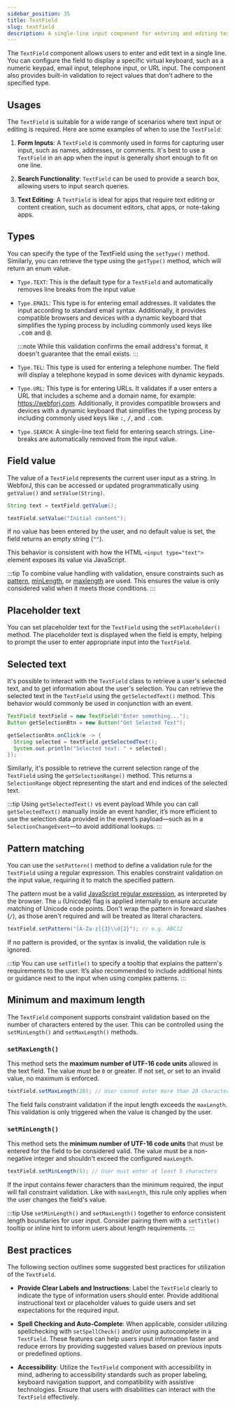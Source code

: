 ```yaml
---
sidebar_position: 35
title: TextField
slug: textfield
description: A single-line input component for entering and editing text data.
---
```


<DocChip chip='shadow' />
<DocChip chip='name' label="dwc-field" />
<DocChip chip='since' label='23.02' />
<JavadocLink type="foundation" location="com/webforj/component/field/TextField" top='true'/>

<ParentLink parent="Field" />

The `TextField` component allows users to enter and edit text in a single line. You can configure the field to display a specific virtual keyboard, such as a numeric keypad, email input, telephone input, or URL input. The component also provides built-in validation to reject values that don't adhere to the specified type.

## Usages

The `TextField` is suitable for a wide range of scenarios where text input or editing is required. Here are some examples of when to use the `TextField`:

1. **Form Inputs**: A `TextField` is commonly used in forms for capturing user input, such as names, addresses, or comments. It's best to use a `TextField` in an app when the input is generally short enough to fit on one line.

2. **Search Functionality**: `TextField` can be used to provide a search box, allowing users to input search queries.

3. **Text Editing**: A `TextField` is ideal for apps that require text editing or content creation, such as document editors, chat apps, or note-taking apps.

## Types

You can specify the type of the TextField using the `setType()` method. Similarly, you can retrieve the type using the `getType()` method, which will return an enum value.

- `Type.TEXT`: This is the default type for a `TextField` and automatically removes line breaks from the input value

- `Type.EMAIL`: This type is for entering email addresses. It validates the input according to standard email syntax. Additionally, it provides compatible browsers and devices with a dynamic keyboard that simplifies the typing process by including commonly used keys like <kbd>.com</kbd> and <kbd>@</kbd>.

  :::note
  While this validation confirms the email address's format, it doesn't guarantee that the email exists.
  :::

- `Type.TEL`: This type is used for entering a telephone number. The field will display a telephone keypad in some devices with dynamic keypads.

- `Type.URL`: This type is for entering URLs. It validates if a user enters a URL that includes a scheme and a domain name, for example: https://webforj.com. Additionally, it provides compatible browsers and devices with a dynamic keyboard that simplifies the typing process by including commonly used keys like <kbd>:</kbd>, <kbd>/</kbd>, and <kbd>.com</kbd>.

- `Type.SEARCH`: A single-line text field for entering search strings. Line-breaks are automatically removed from the input value.

<ComponentDemo 
path='/webforj/textfield?'
javaE='https://raw.githubusercontent.com/webforj/webforj-documentation/refs/heads/main/src/main/java/com/webforj/samples/views/fields/textfield/TextFieldView.java'
/>

## Field value

The value of a `TextField` represents the current user input as a string. In WebforJ, this can be accessed or updated programmatically using `getValue()` and `setValue(String)`.

```java
String text = textField.getValue();
```

```java
textField.setValue("Initial content");
```

If no value has been entered by the user, and no default value is set, the field returns an empty string (`""`).

This behavior is consistent with how the HTML `<input type="text">` element exposes its value via JavaScript.

:::tip
To combine value handling with validation, ensure constraints such as [pattern](#pattern-matching), [minLength](#setminlength), or [maxlength](#setmaxlength) are used. This ensures the value is only considered valid when it meets those conditions.
:::

## Placeholder text

You can set placeholder text for the `TextField` using the `setPlaceholder()` method. The placeholder text is displayed when the field is empty, helping to prompt the user to enter appropriate input into the `TextField`.

## Selected text

It's possible to interact with the `TextField` class to retrieve a user's selected text, and to get information about the user's selection. You can retrieve the selected text in the `TextField` using the `getSelectedText()` method. This behavior would commonly be used in conjunction with an event. 

```java
TextField textField = new TextField("Enter something...");
Button getSelectionBtn = new Button("Get Selected Text");

getSelectionBtn.onClick(e -> {
  String selected = textField.getSelectedText();
  System.out.println("Selected text: " + selected);
});
```

Similarly, it's possible to retrieve the current selection range of the `TextField` using the `getSelectionRange()` method. This returns a `SelectionRange` object representing the start and end indices of the selected text.

:::tip Using `getSelectedText()` vs event payload
While you can call `getSelectedText()` manually inside an event handler, it’s more efficient to use the selection data provided in the event’s payload—such as in a `SelectionChangeEvent`—to avoid additional lookups.
:::

## Pattern matching

You can use the `setPattern()` method to define a validation rule for the `TextField` using a regular expression. This enables constraint validation on the input value, requiring it to match the specified pattern.

The pattern must be a valid [JavaScript regular expression](https://developer.mozilla.org/en-US/docs/Web/JavaScript/Guide/Regular_expressions), as interpreted by the browser. The `u` (Unicode) flag is applied internally to ensure accurate matching of Unicode code points. Don't wrap the pattern in forward slashes (`/`), as those aren't required and will be treated as literal characters.

```java
textField.setPattern("[A-Za-z]{3}\\d{2}"); // e.g. ABC12
```

If no pattern is provided, or the syntax is invalid, the validation rule is ignored.

:::tip
You can use `setTitle()` to specify a tooltip that explains the pattern's requirements to the user. It’s also recommended to include additional hints or guidance next to the input when using complex patterns.
:::

## Minimum and maximum length

The `TextField` component supports constraint validation based on the number of characters entered by the user. This can be controlled using the `setMinLength()` and `setMaxLength()` methods.

### `setMaxLength()`

This method sets the **maximum number of UTF-16 code units** allowed in the text field. The value must be `0` or greater. If not set, or set to an invalid value, no maximum is enforced.

```java
textField.setMaxLength(20); // User cannot enter more than 20 characters
```

The field fails constraint validation if the input length exceeds the `maxLength`. This validation is only triggered when the value is changed by the user.

### `setMinLength()`

This method sets the **minimum number of UTF-16 code units** that must be entered for the field to be considered valid. The value must be a non-negative integer and shouldn't exceed the configured `maxLength`.

```java
textField.setMinLength(5); // User must enter at least 5 characters
```

If the input contains fewer characters than the minimum required, the input will fail constraint validation. Like with `maxLength`, this rule only applies when the user changes the field's value.

:::tip
Use `setMinLength()` and `setMaxLength()` together to enforce consistent length boundaries for user input. Consider pairing them with a `setTitle()` tooltip or inline hint to inform users about length requirements.
:::




## Best practices

The following section outlines some suggested best practices for utilization of the `TextField`.

- **Provide Clear Labels and Instructions**: Label the `TextField` clearly to indicate the type of information users should enter. Provide additional instructional text or placeholder values to guide users and set expectations for the required input.

- **Spell Checking and Auto-Complete**: When applicable, consider utilizing spellchecking with `setSpellCheck()` and/or using autocomplete in a `TextField`. These features can help users input information faster and reduce errors by providing suggested values based on previous inputs or predefined options.

- **Accessibility**: Utilize the `TextField` component with accessibility in mind, adhering to accessibility standards such as proper labeling, keyboard navigation support, and compatibility with assistive technologies. Ensure that users with disabilities can interact with the `TextField` effectively.